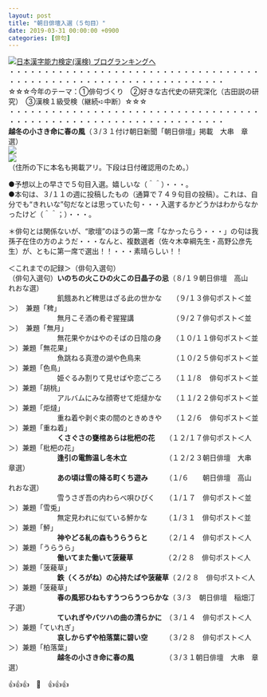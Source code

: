 ```yaml
---
layout: post
title: "朝日俳壇入選（５句目）"
date: 2019-03-31 00:00:00 +0900
categories: [俳句]
---
```


[![](/syuusyuu9701/assets/images/朝日俳壇入選（５句目）-br_c_3028_1.gif)](http://blog.with2.net/link.php?1659096:3028 "日本漢字能力検定(漢検) ブログランキングへ")[日本漢字能力検定(漢検) ブログランキングへ](http://blog.with2.net/link.php?1659096:3028)  
・・・・・・・・・・・・・・・・・・・・・・・・・・・・・・・・・・・・・・・・・・・・・・・・・・・・・・・・・・・・・・・・・・・  
☆☆☆今年のテーマ：①俳句づくり　②好きな古代史の研究深化（古田説の研究）　③漢検１級受検（継続➪中断）☆☆☆  
・・・・・・・・・・・・・・・・・・・・・・・・・・・・・・・・・・・・・・・・・・・・・・・・・・・・・・・・・・・・・・・・・・・  
**越冬の小さき命に春の風**（３/３１付け朝日新聞「朝日俳壇」掲載　大串　章選）  
![](/syuusyuu9701/assets/images/朝日俳壇入選（５句目）-eca3fe8dd50d8a262b600b43c0c73d9b.png)  
![](/syuusyuu9701/assets/images/朝日俳壇入選（５句目）-c3333c76de30fded093a06f0345f26ee.png)  
（住所の下に本名も掲載アリ。下段は日付確認用のため。）  
  
●予想以上の早さで５句目入選。嬉しいな（＾＾）・・・。  
●本句は、３/１１の週に投稿したもの（通算で７４９句目の投稿）。これは、自分でも“きれいな”句だなとは思っていた句・・・入選するかどうかはわからなかったけど（＾＾；）・・・。  
  
＊俳句とは関係ないが、“歌壇”のほうの第一席「なかったらう・・・」の句は我孫子在住の方のようだ・・・なんと、複数選者（佐々木幸綱先生・高野公彦先生）が、ともに第一席で選出！！・・・素晴らしい！！  
  
  
＜これまでの記録＞（俳句入選句）  
（俳句入選句）**いのちの火こひの火この日晶子の忌**（８/１９朝日俳壇　高山　れおな選）  
　　　　　　　飢餓あれど稗思はざる此の世かな　　（９/１３俳句ポスト＜並＞）　兼題「稗」  
　　　　　　　無月こそ酒の肴ぞ猩猩講　　　　　　（９/２７俳句ポスト＜並＞）　兼題「無月」  
　　　　　　　無花果やかはやのそばの日陰の身　　（１０/１１俳句ポスト＜並＞）兼題「無花果」  
　　　　　　　魚跳ねる真澄の湖や色鳥来　　　　　（１０/２５俳句ポスト＜並＞）兼題「色鳥」  
　　　　　　　姫ぐるみ割りて見せばや恋ごころ　　（１１/８　俳句ポスト＜並＞）兼題「胡桃」  
　　　　　　　アルバムにみな顔寄せて炬燵かな　　（１１/２２俳句ポスト＜並＞）兼題「炬燵」　  
　　　　　　　重ね着や剥ぐ束の間のときめきや　　（１２/６　俳句ポスト＜並＞）兼題「重ね着」  
　　　　　　　**くさぐさの甕棺あらは枇杷の花**　　（１２/１７俳句ポスト＜人＞）兼題「枇杷の花」  
　　　　　　　**逢引の電飾温し冬木立**　　　　　　（１２/２３朝日俳壇　大串　章選）  
　　　　　　　**あの頃は雪の降る町くち遊み**　　　（１/６　　朝日俳壇　高山　れおな選）  
　　　　　　　雪うさぎ吾の内わらべ唄ひびく　　（１/１７　俳句ポスト＜並＞）兼題「雪兎」  
　　　　　　　無定見われに似ている鮃かな　　　（１/３１　俳句ポスト＜並＞）兼題「鮃」  
　　　　　　　**神やどる糺の森もうらうらと**　　　（２/１４　俳句ポスト＜人＞）兼題「うらうら」  
　　　　　　　**働いてまた働いて菠薐草**　　　　　（２/２８　俳句ポスト＜人＞）兼題「菠薐草」  
　　　　　　　**鉄（くろがね）の心持たばや菠薐草**（２/２８　俳句ポスト＜人＞）兼題「菠薐草」  
　　　　　　　**春の風邪ひねもすうつらうつらかな**（３/３　朝日俳壇　稲畑汀子選）  
　　　　　　　**ていれぎやバツハの曲の清らかに**　（３/１４　俳句ポスト＜人＞）兼題「ていれぎ」  
　　　　　　　**哀しからずや柏落葉に碧い空**　　　（３/２８　俳句ポスト＜人＞）兼題「柏落葉」  
　　　　　　　**越冬の小さき命に春の風**　　　　　（３/３１朝日俳壇　大串　章選）  
  
👍👍👍　🐖　👍👍👍